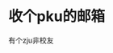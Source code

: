 # 收个pku的邮箱


有个zju非校友<img src="static/image/smiley/default/lol.gif" smilieid="12" border="0" alt="" />
